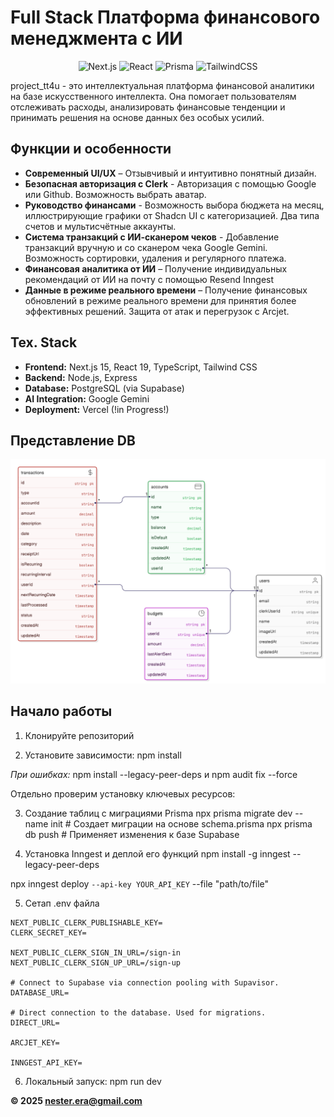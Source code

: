 # Full Stack Платформа финансового менеджмента с ИИ
<div align="center">

![Next.js](https://img.shields.io/badge/Next.js-15.1.6-black?style=for-the-badge&logo=next.js)
![React](https://img.shields.io/badge/React-19.0.0-blue?style=for-the-badge&logo=react)
![Prisma](https://img.shields.io/badge/Prisma-6.3.0-2D3748?style=for-the-badge&logo=prisma)
![TailwindCSS](https://img.shields.io/badge/Tailwind-3.4.1-38B2AC?style=for-the-badge&logo=tailwind-css)

</div>

project_tt4u - это интеллектуальная платформа финансовой аналитики на базе искусственного интеллекта. Она помогает пользователям отслеживать расходы, анализировать финансовые тенденции и принимать решения на основе данных без особых усилий.  

## Функции и особенности

- **Современный UI/UX** – Отзывчивый и интуитивно понятный дизайн.
- **Безопасная авторизация с Clerk** - Авторизация с помощью Google или Github. Возможность выбрать аватар.
- **Руководство финансами** - Возможность выбора бюджета на месяц, иллюстрирующие графики от Shadcn UI с категоризацией. Два типа счетов и мультисчётные аккаунты.
- **Система транзакций с ИИ-сканером чеков** - Добавление транзакций вручную и со сканером чека Google Gemini. Возможность сортировки, удаления и регулярного платежа.
- **Финансовая аналитика от ИИ** – Получение индивидуальных рекомендаций от ИИ на почту с помощью Resend Inngest   
- **Данные в режиме реального времени** – Получение финансовых обновлений в режиме реального времени для принятия более эффективных решений. Защита от атак и перегрузок с Arcjet.

## Тех. Stack  

- **Frontend:** Next.js 15, React 19, TypeScript, Tailwind CSS
- **Backend:** Node.js, Express
- **Database:** PostgreSQL (via Supabase)
- **AI Integration:** Google Gemini
- **Deployment:** Vercel (!in Progress!) 

## Представление DB

![database](database.png)

## Начало работы

1. Клонируйте репозиторий

2. Установите зависимости:
npm install

*При ошибках:* npm install --legacy-peer-deps и npm audit fix --force

Отдельно проверим установку ключевых ресурсов:

3. Создание таблиц с миграциями Prisma
npx prisma migrate dev --name init  # Создает миграции на основе schema.prisma
npx prisma db push                  # Применяет изменения к базе Supabase

4. Установка Inngest и деплой его функций
npm install -g inngest --legacy-peer-deps

npx inngest deploy `
  --api-key YOUR_API_KEY `
  --file "path/to/file"
  
5. Сетап .env файла
```
NEXT_PUBLIC_CLERK_PUBLISHABLE_KEY=
CLERK_SECRET_KEY=

NEXT_PUBLIC_CLERK_SIGN_IN_URL=/sign-in
NEXT_PUBLIC_CLERK_SIGN_UP_URL=/sign-up

# Connect to Supabase via connection pooling with Supavisor.
DATABASE_URL=

# Direct connection to the database. Used for migrations.
DIRECT_URL=
        
ARCJET_KEY=

INNGEST_API_KEY=
```

6. Локальный запуск:
 npm run dev


**© 2025 nester.era@gmail.com**
